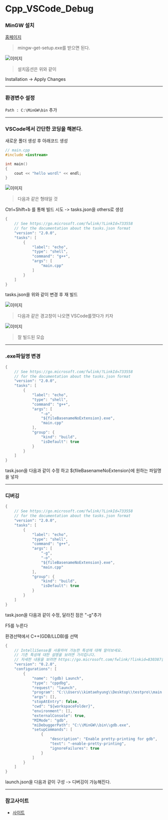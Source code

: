 Cpp_VSCode_Debug
===

### MinGW 설치

[홈페이지](http://www.mingw.org/)

> mingw-get-setup.exe를 받으면 된다.

![이미지](Cpp_VSCode_Debug_image.png)

> 설치옵션은 위와 같이

Installation -> Apply Changes

---

### 환경변수 설정

`Path : C:\MinGW\bin` 추가

---

### VSCode에서 간단한 코딩을 해본다.

새로운 폴더 생성 후 아래코드 생성

```c
// main.cpp
#include <iostream>

int main()
{
    cout << "hello wordl" << endl;
}
```

![이미지](Cpp_VSCode_Debug_image1.png)

> 다음과 같은 형태일 것

Ctrl+Shift+b 를 통해 빌드 시도 -> tasks.json을 others로 생성

```c
{
    // See https://go.microsoft.com/fwlink/?LinkId=733558
    // for the documentation about the tasks.json format
    "version": "2.0.0",
    "tasks": [
        {
            "label": "echo",
            "type": "shell",
            "command": "g++",
            "args": [
                "main.cpp"
            ]
        }
    ]
}
```

tasks.json을 위와 같이 변경 후 재 빌드

![이미지](Cpp_VSCode_Debug_image2.png)

> 다음과 같은 경고창이 나오면 VSCode를껏다가 키자

![이미지](Cpp_VSCode_Debug_image3.png)

> 잘 빌드된 모습

---

### .exe파일명 변경

```c
{
    // See https://go.microsoft.com/fwlink/?LinkId=733558
    // for the documentation about the tasks.json format
    "version": "2.0.0",
    "tasks": [
        {
            "label": "echo",
            "type": "shell",
            "command": "g++",
            "args": [
                "-o",
                "${fileBasenameNoExtension}.exe",
                "main.cpp"
            ],
            "group": {
                "kind": "build",
                "isDefault": true
            }
        }
    ]
}
```

task.json을 다음과 같이 수정 하고 ${fileBasenameNoExtension}에 원하는 파일명을 넣자

---

### 디버깅

```c
{
    // See https://go.microsoft.com/fwlink/?LinkId=733558
    // for the documentation about the tasks.json format
    "version": "2.0.0",
    "tasks": [
        {
            "label": "echo",
            "type": "shell",
            "command": "g++",
            "args": [
                "-g",
                "-o",
                "${fileBasenameNoExtension}.exe",
                "main.cpp"
            ],
            "group": {
                "kind": "build",
                "isDefault": true
            }
        }
    ]
}
```

task.json을 다음과 같이 수정, 달라진 점은 "-g"추가

F5를 누른다

환경선택에서 C++(GDB/LLDB)를 선택

```c
{
    // IntelliSense를 사용하여 가능한 특성에 대해 알아보세요.
    // 기존 특성에 대한 설명을 보려면 가리킵니다.
    // 자세한 내용을 보려면 https://go.microsoft.com/fwlink/?linkid=830387을(를) 방문하세요.
    "version": "0.2.0",
    "configurations": [
        {
            "name": "(gdb) Launch",
            "type": "cppdbg",
            "request": "launch",
            "program": "C:\\Users\\kimtaehyung\\Desktop\\testpro\\main.exe",
            "args": [],
            "stopAtEntry": false,
            "cwd": "${workspaceFolder}",
            "environment": [],
            "externalConsole": true,
            "MIMode": "gdb",
            "miDebuggerPath": "C:\\MinGW\\bin\\gdb.exe",
            "setupCommands": [
                {
                    "description": "Enable pretty-printing for gdb",
                    "text": "-enable-pretty-printing",
                    "ignoreFailures": true
                }
            ]
        }
    ]
}
```

launch.json을 다음과 같이 구성 -> 디버깅이 가능해진다.

---

### 참고사이트

* [사이트](https://evols-atirev.tistory.com/4?category=1003210)